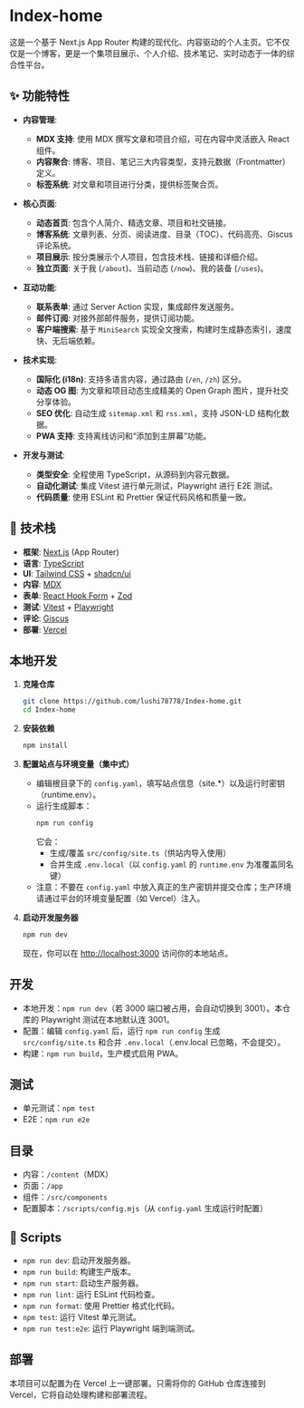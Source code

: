 # Index-home

这是一个基于 Next.js App Router 构建的现代化、内容驱动的个人主页。它不仅仅是一个博客，更是一个集项目展示、个人介绍、技术笔记、实时动态于一体的综合性平台。

## ✨ 功能特性

- **内容管理**:

  - **MDX 支持**: 使用 MDX 撰写文章和项目介绍，可在内容中灵活嵌入 React 组件。
  - **内容聚合**: 博客、项目、笔记三大内容类型，支持元数据（Frontmatter）定义。
  - **标签系统**: 对文章和项目进行分类，提供标签聚合页。

- **核心页面**:

  - **动态首页**: 包含个人简介、精选文章、项目和社交链接。
  - **博客系统**: 文章列表、分页、阅读进度、目录（TOC）、代码高亮、Giscus 评论系统。
  - **项目展示**: 按分类展示个人项目，包含技术栈、链接和详细介绍。
  - **独立页面**: 关于我 (`/about`)、当前动态 (`/now`)、我的装备 (`/uses`)。

- **互动功能**:

  - **联系表单**: 通过 Server Action 实现，集成邮件发送服务。
  - **邮件订阅**: 对接外部邮件服务，提供订阅功能。
  - **客户端搜索**: 基于 `MiniSearch` 实现全文搜索，构建时生成静态索引，速度快、无后端依赖。

- **技术实现**:

  - **国际化 (i18n)**: 支持多语言内容，通过路由 (`/en`, `/zh`) 区分。
  - **动态 OG 图**: 为文章和项目动态生成精美的 Open Graph 图片，提升社交分享体验。
  - **SEO 优化**: 自动生成 `sitemap.xml` 和 `rss.xml`，支持 JSON-LD 结构化数据。
  - **PWA 支持**: 支持离线访问和“添加到主屏幕”功能。

- **开发与测试**:
  - **类型安全**: 全程使用 TypeScript，从源码到内容元数据。
  - **自动化测试**: 集成 Vitest 进行单元测试，Playwright 进行 E2E 测试。
  - **代码质量**: 使用 ESLint 和 Prettier 保证代码风格和质量一致。

## 🚀 技术栈

- **框架**: [Next.js](https://nextjs.org/) (App Router)
- **语言**: [TypeScript](https://www.typescriptlang.org/)
- **UI**: [Tailwind CSS](https://tailwindcss.com/) + [shadcn/ui](https://ui.shadcn.com/)
- **内容**: [MDX](https://mdxjs.com/)
- **表单**: [React Hook Form](https://react-hook-form.com/) + [Zod](https://zod.dev/)
- **测试**: [Vitest](https://vitest.dev/) + [Playwright](https://playwright.dev/)
- **评论**: [Giscus](https://giscus.app/)
- **部署**: [Vercel](https://vercel.com/)

## 本地开发

1.  **克隆仓库**

    ```bash
    git clone https://github.com/lushi78778/Index-home.git
    cd Index-home
    ```

2.  **安装依赖**

    ```bash
    npm install
    ```

3.  **配置站点与环境变量（集中式）**

    - 编辑根目录下的 `config.yaml`，填写站点信息（site.\*）以及运行时密钥（runtime.env）。
    - 运行生成脚本：
      ```bash
      npm run config
      ```
      它会：
      - 生成/覆盖 `src/config/site.ts`（供站内导入使用）
      - 合并生成 `.env.local`（以 `config.yaml` 的 `runtime.env` 为准覆盖同名键）
    - 注意：不要在 `config.yaml` 中放入真正的生产密钥并提交仓库；生产环境请通过平台的环境变量配置（如 Vercel）注入。

4.  **启动开发服务器**
    ```bash
    npm run dev
    ```
    现在，你可以在 [http://localhost:3000](http://localhost:3000) 访问你的本地站点。

## 开发

- 本地开发：`npm run dev`（若 3000 端口被占用，会自动切换到 3001）。本仓库的 Playwright 测试在本地默认连 3001。
- 配置：编辑 `config.yaml` 后，运行 `npm run config` 生成 `src/config/site.ts` 和合并 `.env.local`（.env.local 已忽略，不会提交）。
- 构建：`npm run build`，生产模式启用 PWA。

## 测试

- 单元测试：`npm test`
- E2E：`npm run e2e`

## 目录

- 内容：`/content`（MDX）
- 页面：`/app`
- 组件：`/src/components`
- 配置脚本：`/scripts/config.mjs`（从 `config.yaml` 生成运行时配置）

## 📜 Scripts

- `npm run dev`: 启动开发服务器。
- `npm run build`: 构建生产版本。
- `npm run start`: 启动生产服务器。
- `npm run lint`: 运行 ESLint 代码检查。
- `npm run format`: 使用 Prettier 格式化代码。
- `npm test`: 运行 Vitest 单元测试。
- `npm run test:e2e`: 运行 Playwright 端到端测试。

## 部署

本项目可以配置为在 Vercel 上一键部署。只需将你的 GitHub 仓库连接到 Vercel，它将自动处理构建和部署流程。
